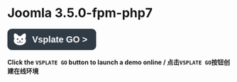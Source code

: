 # Joomla 3.5.0-fpm-php7

<a href="https://www.vsplate.com/?docker-compose=https://github.com/vsplate/dcenvs/joomla/3.5.0-fpm-php7"><img alt="VSPLATE GO" src="https://raw.githubusercontent.com/vsplate/images/master/vsgo_btn.png" width="200px"></a>

**Click the `VSPLATE GO` button to launch a demo online / 点击`VSPLATE GO`按钮创建在线环境**